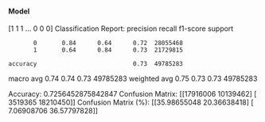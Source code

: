 #### Model
[1 1 1 ... 0 0 0]
Classification Report:
              precision    recall  f1-score   support

           0       0.84      0.64      0.72  28055468
           1       0.64      0.84      0.73  21729815

    accuracy                           0.73  49785283
   macro avg       0.74      0.74      0.73  49785283
weighted avg       0.75      0.73      0.73  49785283

Accuracy: 0.7256452875842847
Confusion Matrix:
[[17916006 10139462]
 [ 3519365 18210450]]
Confusion Matrix (%):
[[35.98655048 20.36638418]
 [ 7.06908706 36.57797828]]
